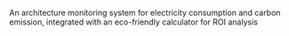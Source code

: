 An architecture monitoring system for electricity consumption and carbon emission, integrated with an eco-friendly calculator for ROI analysis


